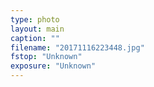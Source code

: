 ```yaml
---
type: photo
layout: main
caption: ""
filename: "20171116223448.jpg"
fstop: "Unknown"
exposure: "Unknown"
---
```

